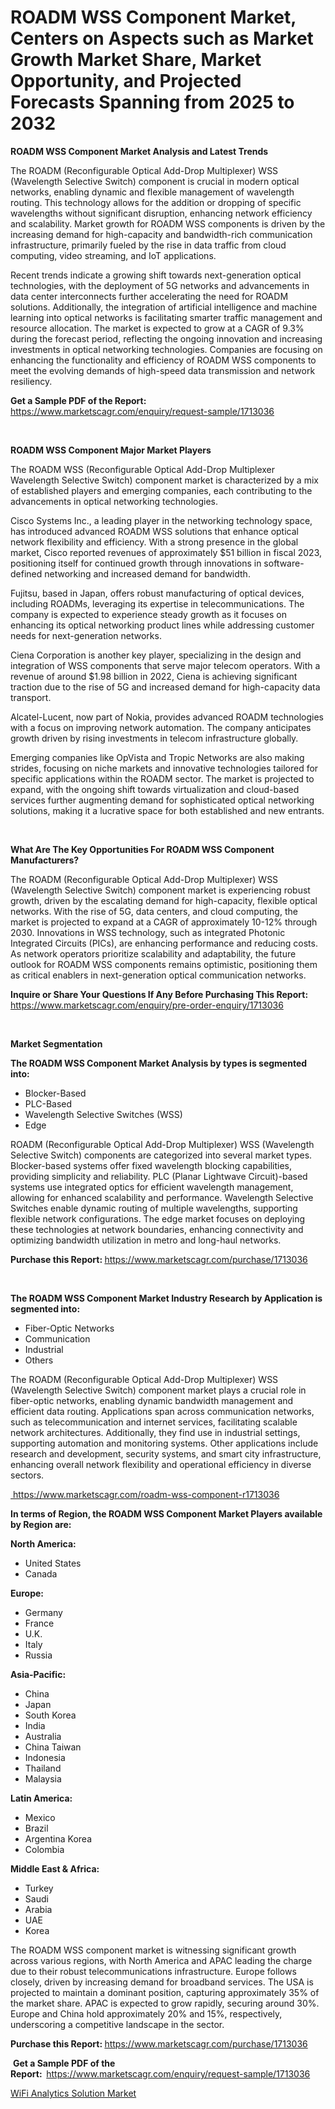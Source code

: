 <p><h1>ROADM WSS Component Market, Centers on Aspects such as Market Growth Market Share, Market Opportunity, and Projected Forecasts Spanning from 2025 to 2032</h1></p><p><strong>ROADM WSS Component Market Analysis and Latest Trends</strong></p>
<p><p>The ROADM (Reconfigurable Optical Add-Drop Multiplexer) WSS (Wavelength Selective Switch) component is crucial in modern optical networks, enabling dynamic and flexible management of wavelength routing. This technology allows for the addition or dropping of specific wavelengths without significant disruption, enhancing network efficiency and scalability. Market growth for ROADM WSS components is driven by the increasing demand for high-capacity and bandwidth-rich communication infrastructure, primarily fueled by the rise in data traffic from cloud computing, video streaming, and IoT applications.</p><p>Recent trends indicate a growing shift towards next-generation optical technologies, with the deployment of 5G networks and advancements in data center interconnects further accelerating the need for ROADM solutions. Additionally, the integration of artificial intelligence and machine learning into optical networks is facilitating smarter traffic management and resource allocation. The market is expected to grow at a CAGR of 9.3% during the forecast period, reflecting the ongoing innovation and increasing investments in optical networking technologies. Companies are focusing on enhancing the functionality and efficiency of ROADM WSS components to meet the evolving demands of high-speed data transmission and network resiliency.</p></p>
<p><strong>Get a Sample PDF of the Report:&nbsp;</strong> <a href="https://www.marketscagr.com/enquiry/request-sample/1713036?utm_campaign=1166&utm_medium=2&utm_source=Github&utm_content=ia&utm_term=15022025&utm_id=roadm-wss-component">https://www.marketscagr.com/enquiry/request-sample/1713036</a></p>
<p>&nbsp;</p>
<p><strong>ROADM WSS Component Major Market Players</strong></p>
<p><p>The ROADM WSS (Reconfigurable Optical Add-Drop Multiplexer Wavelength Selective Switch) component market is characterized by a mix of established players and emerging companies, each contributing to the advancements in optical networking technologies.</p><p>Cisco Systems Inc., a leading player in the networking technology space, has introduced advanced ROADM WSS solutions that enhance optical network flexibility and efficiency. With a strong presence in the global market, Cisco reported revenues of approximately $51 billion in fiscal 2023, positioning itself for continued growth through innovations in software-defined networking and increased demand for bandwidth.</p><p>Fujitsu, based in Japan, offers robust manufacturing of optical devices, including ROADMs, leveraging its expertise in telecommunications. The company is expected to experience steady growth as it focuses on enhancing its optical networking product lines while addressing customer needs for next-generation networks.</p><p>Ciena Corporation is another key player, specializing in the design and integration of WSS components that serve major telecom operators. With a revenue of around $1.98 billion in 2022, Ciena is achieving significant traction due to the rise of 5G and increased demand for high-capacity data transport.</p><p>Alcatel-Lucent, now part of Nokia, provides advanced ROADM technologies with a focus on improving network automation. The company anticipates growth driven by rising investments in telecom infrastructure globally.</p><p>Emerging companies like OpVista and Tropic Networks are also making strides, focusing on niche markets and innovative technologies tailored for specific applications within the ROADM sector. The market is projected to expand, with the ongoing shift towards virtualization and cloud-based services further augmenting demand for sophisticated optical networking solutions, making it a lucrative space for both established and new entrants.</p></p>
<p>&nbsp;</p>
<p><strong>What Are The Key Opportunities For ROADM WSS Component Manufacturers?</strong></p>
<p><p>The ROADM (Reconfigurable Optical Add-Drop Multiplexer) WSS (Wavelength Selective Switch) component market is experiencing robust growth, driven by the escalating demand for high-capacity, flexible optical networks. With the rise of 5G, data centers, and cloud computing, the market is projected to expand at a CAGR of approximately 10-12% through 2030. Innovations in WSS technology, such as integrated Photonic Integrated Circuits (PICs), are enhancing performance and reducing costs. As network operators prioritize scalability and adaptability, the future outlook for ROADM WSS components remains optimistic, positioning them as critical enablers in next-generation optical communication networks.</p></p>
<p><strong>Inquire or Share Your Questions If Any Before Purchasing This Report:</strong> <a href="https://www.marketscagr.com/enquiry/pre-order-enquiry/1713036?utm_campaign=1166&utm_medium=2&utm_source=Github&utm_content=ia&utm_term=15022025&utm_id=roadm-wss-component">https://www.marketscagr.com/enquiry/pre-order-enquiry/1713036</a></p>
<p>&nbsp;</p>
<p><strong>Market Segmentation</strong></p>
<p><strong>The ROADM WSS Component Market Analysis by types is segmented into:</strong></p>
<p><ul><li>Blocker-Based</li><li>PLC-Based</li><li>Wavelength Selective Switches (WSS)</li><li>Edge</li></ul></p>
<p><p>ROADM (Reconfigurable Optical Add-Drop Multiplexer) WSS (Wavelength Selective Switch) components are categorized into several market types. Blocker-based systems offer fixed wavelength blocking capabilities, providing simplicity and reliability. PLC (Planar Lightwave Circuit)-based systems use integrated optics for efficient wavelength management, allowing for enhanced scalability and performance. Wavelength Selective Switches enable dynamic routing of multiple wavelengths, supporting flexible network configurations. The edge market focuses on deploying these technologies at network boundaries, enhancing connectivity and optimizing bandwidth utilization in metro and long-haul networks.</p></p>
<p><strong>Purchase this Report:&nbsp;</strong><a href="https://www.marketscagr.com/purchase/1713036?utm_campaign=1166&utm_medium=2&utm_source=Github&utm_content=ia&utm_term=15022025&utm_id=roadm-wss-component">https://www.marketscagr.com/purchase/1713036</a></p>
<p>&nbsp;</p>
<p><strong>The ROADM WSS Component Market Industry Research by Application is segmented into:</strong></p>
<p><ul><li>Fiber-Optic Networks</li><li>Communication</li><li>Industrial</li><li>Others</li></ul></p>
<p><p>The ROADM (Reconfigurable Optical Add-Drop Multiplexer) WSS (Wavelength Selective Switch) component market plays a crucial role in fiber-optic networks, enabling dynamic bandwidth management and efficient data routing. Applications span across communication networks, such as telecommunication and internet services, facilitating scalable network architectures. Additionally, they find use in industrial settings, supporting automation and monitoring systems. Other applications include research and development, security systems, and smart city infrastructure, enhancing overall network flexibility and operational efficiency in diverse sectors.</p></p>
<p><a href="https://www.marketscagr.com/roadm-wss-component-r1713036?utm_campaign=1166&utm_medium=2&utm_source=Github&utm_content=ia&utm_term=15022025&utm_id=roadm-wss-component">&nbsp;https://www.marketscagr.com/roadm-wss-component-r1713036</a></p>
<p><strong>In terms of Region, the ROADM WSS Component Market Players available by Region are:</strong></p>
<p>
    <p> <strong> North America: </strong>
        <ul>
            <li>United States</li>
            <li>Canada</li>
        </ul>
        </p> 
    <p> <strong> Europe: </strong>
        <ul>
            <li>Germany</li>
            <li>France</li>
            <li>U.K.</li>
            <li>Italy</li>
            <li>Russia</li>
        </ul>
        </p> 
    <p> <strong> Asia-Pacific: </strong>
        <ul>
            <li>China</li>
            <li>Japan</li>
            <li>South Korea</li>
            <li>India</li>
            <li>Australia</li>
            <li>China Taiwan</li>
            <li>Indonesia</li>
            <li>Thailand</li>
            <li>Malaysia</li>
        </ul>
        </p> 
    <p> <strong> Latin America: </strong>
        <ul>
            <li>Mexico</li>
            <li>Brazil</li>
            <li>Argentina Korea</li>
            <li>Colombia</li>
        </ul>
        </p> 
    <p> <strong> Middle East & Africa: </strong>
        <ul>
            <li>Turkey</li>
            <li>Saudi</li>
            <li>Arabia</li>
            <li>UAE</li>
            <li>Korea</li>
        </ul>
    </p>
    </p>
<p><p>The ROADM WSS component market is witnessing significant growth across various regions, with North America and APAC leading the charge due to their robust telecommunications infrastructure. Europe follows closely, driven by increasing demand for broadband services. The USA is projected to maintain a dominant position, capturing approximately 35% of the market share. APAC is expected to grow rapidly, securing around 30%. Europe and China hold approximately 20% and 15%, respectively, underscoring a competitive landscape in the sector.</p></p>
<p><strong>Purchase this Report: </strong><a href="https://www.marketscagr.com/purchase/1713036?utm_campaign=1166&utm_medium=2&utm_source=Github&utm_content=ia&utm_term=15022025&utm_id=roadm-wss-component">https://www.marketscagr.com/purchase/1713036</a></p>
<p>&nbsp;<strong>Get a Sample PDF of the Report:&nbsp;&nbsp;</strong><a href="https://www.marketscagr.com/enquiry/request-sample/1713036?utm_campaign=1166&utm_medium=2&utm_source=Github&utm_content=ia&utm_term=15022025&utm_id=roadm-wss-component">https://www.marketscagr.com/enquiry/request-sample/1713036</a></p>
<p><strong></strong></p>
<p><p><a href="https://github.com/willjis/Market-Research-Report-List-1/blob/main/wifi-analytics-solution-market.md?utm_campaign=1166&utm_medium=2&utm_source=Github&utm_content=ia&utm_term=15022025&utm_id=roadm-wss-component">WiFi Analytics Solution Market</a></p></p>